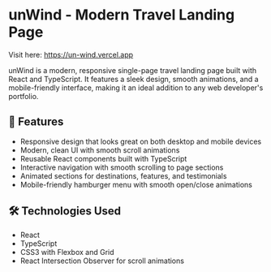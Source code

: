 # unWind - Modern Travel Landing Page

Visit here: https://un-wind.vercel.app

unWind is a modern, responsive single-page travel landing page built with React and TypeScript. It features a sleek design, smooth animations, and a mobile-friendly interface, making it an ideal addition to any web developer's portfolio.

## 🌟 Features

- Responsive design that looks great on both desktop and mobile devices
- Modern, clean UI with smooth scroll animations
- Reusable React components built with TypeScript
- Interactive navigation with smooth scrolling to page sections
- Animated sections for destinations, features, and testimonials
- Mobile-friendly hamburger menu with smooth open/close animations

## 🛠️ Technologies Used

- React
- TypeScript
- CSS3 with Flexbox and Grid
- React Intersection Observer for scroll animations

